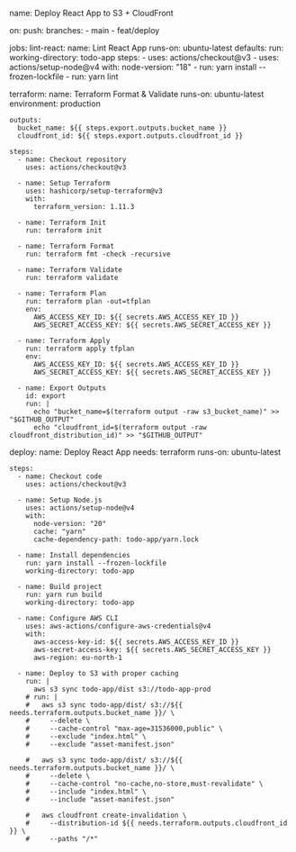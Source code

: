 name: Deploy React App to S3 + CloudFront

on:
push:
branches: - main - feat/deploy

jobs:
lint-react:
name: Lint React App
runs-on: ubuntu-latest
defaults:
run:
working-directory: todo-app
steps: - uses: actions/checkout@v3 - uses: actions/setup-node@v4
with:
node-version: "18" - run: yarn install --frozen-lockfile - run: yarn lint

terraform:
name: Terraform Format & Validate
runs-on: ubuntu-latest
environment: production

    outputs:
      bucket_name: ${{ steps.export.outputs.bucket_name }}
      cloudfront_id: ${{ steps.export.outputs.cloudfront_id }}

    steps:
      - name: Checkout repository
        uses: actions/checkout@v3

      - name: Setup Terraform
        uses: hashicorp/setup-terraform@v3
        with:
          terraform_version: 1.11.3

      - name: Terraform Init
        run: terraform init

      - name: Terraform Format
        run: terraform fmt -check -recursive

      - name: Terraform Validate
        run: terraform validate

      - name: Terraform Plan
        run: terraform plan -out=tfplan
        env:
          AWS_ACCESS_KEY_ID: ${{ secrets.AWS_ACCESS_KEY_ID }}
          AWS_SECRET_ACCESS_KEY: ${{ secrets.AWS_SECRET_ACCESS_KEY }}

      - name: Terraform Apply
        run: terraform apply tfplan
        env:
          AWS_ACCESS_KEY_ID: ${{ secrets.AWS_ACCESS_KEY_ID }}
          AWS_SECRET_ACCESS_KEY: ${{ secrets.AWS_SECRET_ACCESS_KEY }}

      - name: Export Outputs
        id: export
        run: |
          echo "bucket_name=$(terraform output -raw s3_bucket_name)" >> "$GITHUB_OUTPUT"
          echo "cloudfront_id=$(terraform output -raw cloudfront_distribution_id)" >> "$GITHUB_OUTPUT"

deploy:
name: Deploy React App
needs: terraform
runs-on: ubuntu-latest

    steps:
      - name: Checkout code
        uses: actions/checkout@v3

      - name: Setup Node.js
        uses: actions/setup-node@v4
        with:
          node-version: "20"
          cache: "yarn"
          cache-dependency-path: todo-app/yarn.lock

      - name: Install dependencies
        run: yarn install --frozen-lockfile
        working-directory: todo-app

      - name: Build project
        run: yarn run build
        working-directory: todo-app

      - name: Configure AWS CLI
        uses: aws-actions/configure-aws-credentials@v4
        with:
          aws-access-key-id: ${{ secrets.AWS_ACCESS_KEY_ID }}
          aws-secret-access-key: ${{ secrets.AWS_SECRET_ACCESS_KEY }}
          aws-region: eu-north-1

      - name: Deploy to S3 with proper caching
        run: |
          aws s3 sync todo-app/dist s3://todo-app-prod
        # run: |
        #   aws s3 sync todo-app/dist/ s3://${{ needs.terraform.outputs.bucket_name }}/ \
        #     --delete \
        #     --cache-control "max-age=31536000,public" \
        #     --exclude "index.html" \
        #     --exclude "asset-manifest.json"

        #   aws s3 sync todo-app/dist/ s3://${{ needs.terraform.outputs.bucket_name }}/ \
        #     --delete \
        #     --cache-control "no-cache,no-store,must-revalidate" \
        #     --include "index.html" \
        #     --include "asset-manifest.json"

        #   aws cloudfront create-invalidation \
        #     --distribution-id ${{ needs.terraform.outputs.cloudfront_id }} \
        #     --paths "/*"
